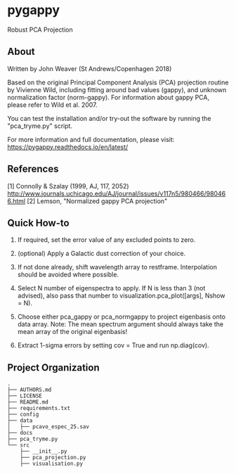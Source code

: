 pygappy
==============================

Robust PCA Projection

About
-----

Written by John Weaver (St Andrews/Copenhagen 2018)

Based on the original Principal Component Analysis (PCA) projection routine
by Vivienne Wild, including fitting around bad values (gappy), and unknown
normalization factor (norm-gappy). For information about gappy PCA, please
refer to Wild et al. 2007.

You can test the installation and/or try-out the software by running the
"pca_tryme.py" script.

For more information and full documentation, please visit:
https://pygappy.readthedocs.io/en/latest/


References
----------
[1] Connolly & Szalay (1999, AJ, 117, 2052)
http://www.journals.uchicago.edu/AJ/journal/issues/v117n5/980466/980466.html
[2] Lemson, "Normalized gappy PCA projection"


Quick How-to
------------

1. If required, set the error value of any excluded points to zero.

2. (optional) Apply a Galactic dust correction of your choice.

3. If not done already, shift wavelength array to restframe. Interpolation
   should be avoided where possible.

4. Select N number of eigenspectra to apply. If N is less than 3 (not advised),
   also pass that number to visualization.pca_plot([args], Nshow = N).

5. Choose either pca_gappy or pca_normgappy to project eigenbasis onto data
   array. Note: The mean spectrum argument should always take the mean array
   of the original eigenbasis!

6. Extract 1-sigma errors by setting cov = True and run np.diag(cov).


Project Organization
--------------------

    .
    ├── AUTHORS.md
    ├── LICENSE
    ├── README.md
    ├── requirements.txt
    ├── config
    ├── data
    │   ├── pcavo_espec_25.sav
    ├── docs
    ├── pca_tryme.py
    └── src
        ├── __init__.py
        ├── pca_projection.py
        ├── visualisation.py
